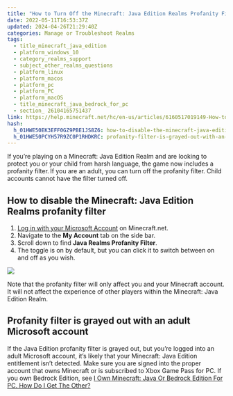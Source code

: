 ```yaml
---
title: "How to Turn Off the Minecraft: Java Edition Realms Profanity Filter"
date: 2022-05-11T16:53:37Z
updated: 2024-04-26T21:29:40Z
categories: Manage or Troubleshoot Realms
tags:
  - title_minecraft_java_edition
  - platform_windows_10
  - category_realms_support
  - subject_other_realms_questions
  - platform_linux
  - platform_macos
  - platform_pc
  - platform_PC
  - platform_macOS
  - title_minecraft_java_bedrock_for_pc
  - section_ 26104165751437
link: https://help.minecraft.net/hc/en-us/articles/6160517019149-How-to-Turn-Off-the-Minecraft-Java-Edition-Realms-Profanity-Filter
hash:
  h_01HWE50EK3EFF0GZ9PBE1JS8Z6: how-to-disable-the-minecraft-java-edition-realms-profanity-filter
  h_01HWE50PCYH57R9ZC0P1RHDKRC: profanity-filter-is-grayed-out-with-an-adult-microsoft-account
---
```


If you’re playing on a Minecraft: Java Edition Realm and are looking to protect you or your child from harsh language, the game now includes a profanity filter. If you are an adult, you can turn off the profanity filter. Child accounts cannot have the filter turned off.

## How to disable the Minecraft: Java Edition Realms profanity filter

1.  [Log in with your Microsoft Account](https://www.minecraft.net/en-us/login) on Minecraft.net.  
2.  Navigate to the **My Account** tab on the side bar. 
3.  Scroll down to find **Java Realms Profanity Filter**.
4.  The toggle is on by default, but you can click it to switch between on and off as you wish. 

![](https://minecrafthelp.zendesk.com/hc/article_attachments/25356309732237)

Note that the profanity filter will only affect you and your Minecraft account. It will not affect the experience of other players within the Minecraft: Java Edition Realm. 

## Profanity filter is grayed out with an adult Microsoft account

If the Java Edition profanity filter is grayed out, but you’re logged into an adult Microsoft account, it’s likely that your Minecraft: Java Edition entitlement isn’t detected. Make sure you are signed into the proper account that owns Minecraft or is subscribed to Xbox Game Pass for PC. If you own Bedrock Edition, see [I Own Minecraft: Java Or Bedrock Edition For PC. How Do I Get The Other?](../Minecraft-Bedrock-Edition-Technical/I-Own-Minecraft-Java-or-Bedrock-Edition-for-PC-How-Do-I-Get-the-Other.md)
